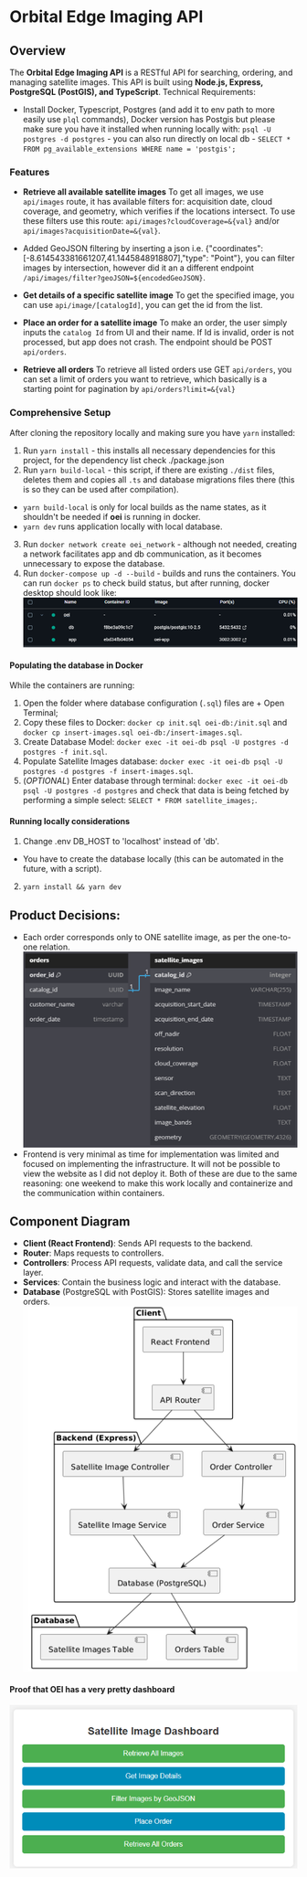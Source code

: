 # Orbital Edge Imaging API

## Overview
The **Orbital Edge Imaging API** is a RESTful API for searching, ordering, and managing satellite images. This API is built using **Node.js, Express, PostgreSQL (PostGIS), and TypeScript**. Technical Requirements:
- Install Docker, Typescript, Postgres (and add it to env path to more easily use `plql` commands), Docker version has Postgis but please make sure you have it installed when running locally with: `psql -U postgres -d postgres` - you can also run directly on local db - `SELECT * FROM pg_available_extensions WHERE name = 'postgis';`

### Features
- **Retrieve all available satellite images**
To get all images, we use `api/images` route, it has available filters for: acquisition date, cloud coverage, and geometry, which verifies if the locations intersect. To use these filters use this route: `api/images?cloudCoverage=&{val}` and/or `api/images?acquisitionDate=&{val}`.
- Added GeoJSON filtering by inserting a json i.e. {"coordinates": [-8.614543381661207,41.1445848918807],"type": "Point"}, you can filter images by intersection, however did it an a different endpoint `/api/images/filter?geoJSON=${encodedGeoJSON}`.

- **Get details of a specific satellite image**
To get the specified image, you can use `api/image/[catalogId]`, you can get the id from the list.

- **Place an order for a satellite image**
To make an order, the user simply inputs the `catalog Id` from UI and their name. If Id is invalid, order is not processed, but app does not crash. The endpoint should be POST `api/orders`.

- **Retrieve all orders**
To retrieve all listed orders use GET `api/orders`,  you can set a limit of orders you want to retrieve, which basically is a starting point for pagination by `api/orders?limit=&{val}`


### Comprehensive Setup

After cloning the repository locally and making sure you have `yarn` installed:
1. Run `yarn install` - this installs all necessary dependencies for this project, for the dependency list check ./package.json
2. Run `yarn build-local` - this script, if there are existing `./dist` files, deletes them and copies all `.ts` and database migrations files there (this is so they can be used after compilation).
- `yarn build-local` is only for local builds as the name states, as it shouldn't be needed if **oei** is running in docker.
- `yarn dev` runs application locally with local database.
3. Run `docker network create oei_network` - although not needed, creating a network facilitates app and db communication, as it becomes unnecessary to expose the database.
4. Run `docker-compose up -d --build` - builds and runs the containers. You can run `docker ps` to check build status, but after running, docker desktop should look like:
![Docker](docs/docker.png)

#### Populating the database in Docker

While the containers are running:
1. Open the folder where database configuration (`.sql`) files are + Open Terminal;
2. Copy these files to Docker: `docker cp init.sql oei-db:/init.sql` and `docker cp insert-images.sql oei-db:/insert-images.sql`.
3. Create Database Model: `docker exec -it oei-db psql -U postgres -d postgres -f init.sql`.
4. Populate Satellite Images database: `docker exec -it oei-db psql -U postgres -d postgres -f insert-images.sql`.
5. (_OPTIONAL_) Enter database through terminal: `docker exec -it oei-db psql -U postgres -d postgres` and check that data is being fetched by performing a simple select: `SELECT * FROM satellite_images;`.

#### Running locally considerations
1. Change .env DB_HOST to 'localhost' instead of 'db'.
- You have to create the database locally (this can be automated in the future, with a script).
2. `yarn install && yarn dev`


## Product Decisions:
- Each order corresponds only to ONE satellite image, as per the one-to-one relation.
![RelationalDatabaseModel](docs/dbmodel.png)
- Frontend is very minimal as time for implementation was limited and focused on implementing the infrastructure. It will not be possible to view the website as I did not deploy it. Both of these are due to the same reasoning: one weekend to make this work locally and containerize and the communication within containers.

## Component Diagram
- **Client (React Frontend)**: Sends API requests to the backend.
- **Router**: Maps requests to controllers.
- **Controllers**: Process API requests, validate data, and call the service layer.
- **Services**: Contain the business logic and interact with the database.
- **Database** (PostgreSQL with PostGIS): Stores satellite images and orders.
![Components Diagram](docs/components.png)

#### Proof that OEI has a very pretty dashboard
![Dashboard](docs/dashboard.png)

